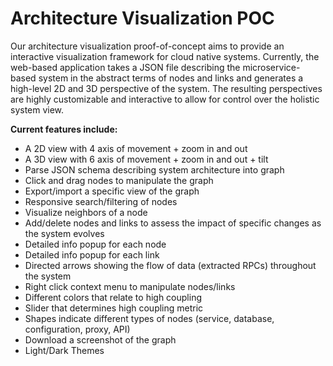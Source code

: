 # Architecture Visualization POC
Our architecture visualization proof-of-concept aims to provide an interactive visualization framework for cloud native systems. Currently, the web-based application takes a JSON file describing the microservice-based system in the abstract terms of nodes and links and generates a high-level 2D and 3D perspective of the system. The resulting perspectives are highly customizable and interactive to allow for control over the holistic system view.

**Current features include:**
* A 2D view with 4 axis of movement + zoom in and out
* A 3D view with 6 axis of movement + zoom in and out + tilt
* Parse JSON schema describing system architecture into graph
* Click and drag nodes to manipulate the graph
* Export/import a specific view of the graph
* Responsive search/filtering of nodes
* Visualize neighbors of a node
* Add/delete nodes and links to assess the impact of specific changes as the system evolves
* Detailed info popup for each node
* Detailed info popup for each link
* Directed arrows showing the flow of data (extracted RPCs) throughout the system
* Right click context menu to manipulate nodes/links
* Different colors that relate to high coupling
* Slider that determines high coupling metric
* Shapes indicate different types of nodes (service, database, configuration, proxy, API)
* Download a screenshot of the graph
* Light/Dark Themes
